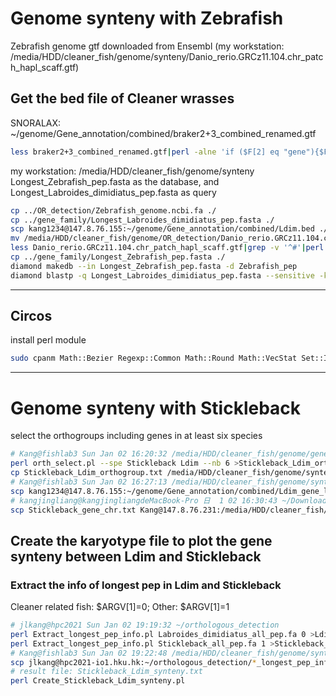 # Genome synteny with Zebrafish
Zebrafish genome gtf downloaded from Ensembl (my workstation: /media/HDD/cleaner_fish/genome/synteny/Danio_rerio.GRCz11.104.chr_patch_hapl_scaff.gtf)         
## Get the bed file of Cleaner wrasses
SNORALAX: ~/genome/Gene_annotation/combined/braker2+3_combined_renamed.gtf      
```bash
less braker2+3_combined_renamed.gtf|perl -alne 'if ($F[2] eq "gene"){$F[0]=~s/Scx22uW_/LD/;($F[4]>$F[3])?(print "$F[0]\t$F[3]\t$F[4]\t$F[-1]"):(print "$F[0]\t$F[4]\t$F[3]\t$F[-1]")} ' >Ldim.bed
```
my workstation: /media/HDD/cleaner_fish/genome/synteny       
Longest_Zebrafish_pep.fasta as the database, and Longest_Labroides_dimidiatus_pep.fasta as query            
```bash
cp ../OR_detection/Zebrafish_genome.ncbi.fa ./
cp ../gene_family/Longest_Labroides_dimidiatus_pep.fasta ./
scp kang1234@147.8.76.155:~/genome/Gene_annotation/combined/Ldim.bed ./
mv /media/HDD/cleaner_fish/genome/OR_detection/Danio_rerio.GRCz11.104.chr_patch_hapl_scaff.gtf ./
less Danio_rerio.GRCz11.104.chr_patch_hapl_scaff.gtf|grep -v '^#'|perl -alne 'if ($F[2] eq "gene"){my $chr="DR$F[0]";(my $gene)=$_=~/gene_id\s+\"(.*?)\"/;$F[0]=~s/Scx22uW_/LD/;($F[4]>$F[3])?(print "$chr\t$F[3]\t$F[4]\t$gene"):(print "$chr\t$F[4]\t$F[3]\t$gene")}' >Zebrafish.bed
cp ../gene_family/Longest_Zebrafish_pep.fasta ./
diamond makedb --in Longest_Zebrafish_pep.fasta -d Zebrafish_pep
diamond blastp -q Longest_Labroides_dimidiatus_pep.fasta --sensitive -k 5 -d Zebrafish_pep -e 1e-10 --out Ldim_Zebra.blast
```
***
## Circos
install perl module     
```bash
sudo cpanm Math::Bezier Regexp::Common Math::Round Math::VecStat Set::IntSpan Text::Format Statistics::Basic
```
***
# Genome synteny with Stickleback
select the orthogroups including genes in at least six species   
```bash
# Kang@fishlab3 Sun Jan 02 16:20:32 /media/HDD/cleaner_fish/genome/gene_family_2/longest_pep/OrthoFinder/Results_Jan01/Orthogroups
perl orth_select.pl --spe Stickleback Ldim --nb 6 >Stickleback_Ldim_orthogroup.txt
cp Stickleback_Ldim_orthogroup.txt /media/HDD/cleaner_fish/genome/synteny
# Kang@fishlab3 Sun Jan 02 16:27:13 /media/HDD/cleaner_fish/genome/synteny
scp kang1234@147.8.76.155:~/genome/Gene_annotation/combined/Ldim_gene_location.txt ./
# kangjingliang@kangjingliangdeMacBook-Pro 日  1 02 16:30:43 ~/Downloads
scp Stickleback_gene_chr.txt Kang@147.8.76.231:/media/HDD/cleaner_fish/genome/synteny
```
## Create the karyotype file to plot the gene synteny between Ldim and Stickleback
### Extract the info of longest pep in Ldim and Stickleback
Cleaner related fish: $ARGV\[1\]=0; Other: $ARGV\[1\]=1   
```bash
# jlkang@hpc2021 Sun Jan 02 19:19:32 ~/orthologous_detection
perl Extract_longest_pep_info.pl Labroides_dimidiatus_all_pep.fa 0 >Ldim_longest_pep_info.txt
perl Extract_longest_pep_info.pl Stickleback_all_pep.fa 1 >Stickleback_longest_pep_info.txt
# Kang@fishlab3 Sun Jan 02 19:22:48 /media/HDD/cleaner_fish/genome/synteny
scp jlkang@hpc2021-io1.hku.hk:~/orthologous_detection/*_longest_pep_info.txt ./
# result file: Stickleback_Ldim_synteny.txt
perl Create_Stickleback_Ldim_synteny.pl
```
